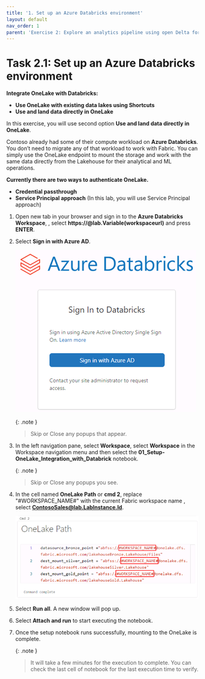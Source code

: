 ```yaml
---
title: '1. Set up an Azure Databricks environment'
layout: default
nav_order: 1
parent: 'Exercise 2: Explore an analytics pipeline using open Delta format and Azure Databricks Delta Live Tables'
---
```


# Task 2.1: Set up an Azure Databricks environment

**Integrate OneLake with Databricks:**

- **Use OneLake with existing data lakes using Shortcuts**
- **Use and land data directly in OneLake**

In this exercise, you will use second option **Use and land data directly in OneLake**.

Contoso already had some of their compute workload on **Azure Databricks**. You don’t need to migrate any of that workload to work with Fabric. You can simply use the OneLake endpoint to mount the storage and work with the same data directly from the Lakehouse for their analytical and ML operations.

**Currently there are two ways to authenticate OneLake.**
	
- **Credential passthrough**
- **Service Principal approach** (In this lab, you will use Service Principal approach)

1. Open new tab in your browser and sign in to the **Azure Databricks Workspace**, , select **https://@lab.Variable(workspaceurl)** and press **ENTER**.

2. Select **Sign in with Azure AD**.
	
 	![task-2.1.new7.png](../media/instructions240153/task-2.1.new7.png)

    {: .note }
    > Skip or Close any popups that appear.

3. In the left navigation pane, select **Workspace**, select **Workspace** in the Workspace navigation menu and then select the **01_Setup-OneLake_Integration_with_Databrick** notebook.

    {: .note }
    > Skip or Close any popups you see.

4. In the cell named **OneLake Path** or **cmd 2**, replace "#WORKSPACE_NAME#" with the current Fabric workspace name , select **ContosoSales@lab.LabInstance.Id**.

	![Select Workflows](../media/instructions240153/task-2.1.7.png)

5. Select **Run all**. A new window will pop up.

6. Select **Attach and run** to start executing the notebook.

7. Once the setup notebook runs successfully, mounting to the OneLake is complete.

    {: .note }
    > It will take a few minutes for the execution to complete. You can check the last cell of notebook for the last execution time to verify.
